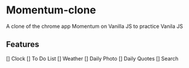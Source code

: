 # Momentum-clone

A clone of the chrome app Momentum on Vanilla JS
to practice Vanila JS

## Features

[] Clock
[] To Do List
[] Weather
[] Daily Photo
[] Daily Quotes
[] Search
